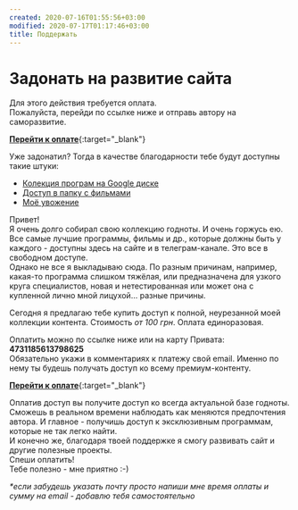 ```yaml
---
created: 2020-07-16T01:55:56+03:00
modified: 2020-07-17T01:17:46+03:00
title: Поддержать
---
```


# Задонать на развитие сайта

Для этого действия требуется оплата.  
Пожалуйста, перейди по ссылке ниже и отправь автору на саморазвитие. 

[**Перейти к оплате**](https://send.monobank.ua/jar/2Zk6tzkyGd){:target="_blank"}

Уже задонатил? Тогда в качестве благодарности тебе будут доступны такие штуки:  
* [Колекция програм на Google диске](#)
* [Доступ в папку с фильмами](#)
* [Моё увожение](#)

Привет!  
Я очень долго собирал свою коллекцию годноты. И очень горжусь ею. Все самые лучшие программы, фильмы и др., которые должны быть у каждого - доступны здесь на сайте и в телеграм-канале. Это все в свободном доступе.  
Однако не все я выкладываю сюда. По разным причинам, например, какая-то программа слишком тяжёлая, или предназначена для узкого круга специалистов, новая и нетестированная или может она с купленной лично мной лицухой... разные причины.  

Сегодня я предлагаю тебе купить доступ к полной, неурезанной моей коллекции контента. Стоимость _от 100 грн_. Оплата единоразовая.

Оплатить можно по ссылке ниже или на карту Привата:  **4731185613798625**  
Обязательно укажи в комментариях к платежу свой email. Именно по нему ты будешь получать доступ ко всему премиум-контенту.

[**Перейти к оплате**](https://send.monobank.ua/jar/2Zk6tzkyGd){:target="_blank"}

Оплатив доступ вы получите доступ ко всегда актуальной базе годноты. Сможешь в реальном времени наблюдать как меняются предпочтения автора. И главное - получишь доступ к эксклюзивным программам, которые не так легко найти.  
И конечно же, благодаря твоей поддержке я смогу развивать сайт и другие полезные проекты.  
Спеши оплатить!  
Тебе полезно - мне приятно :-)

_\*если забудешь указать почту просто напиши мне время оплаты и сумму на email - добавлю тебя самостоятельно_
